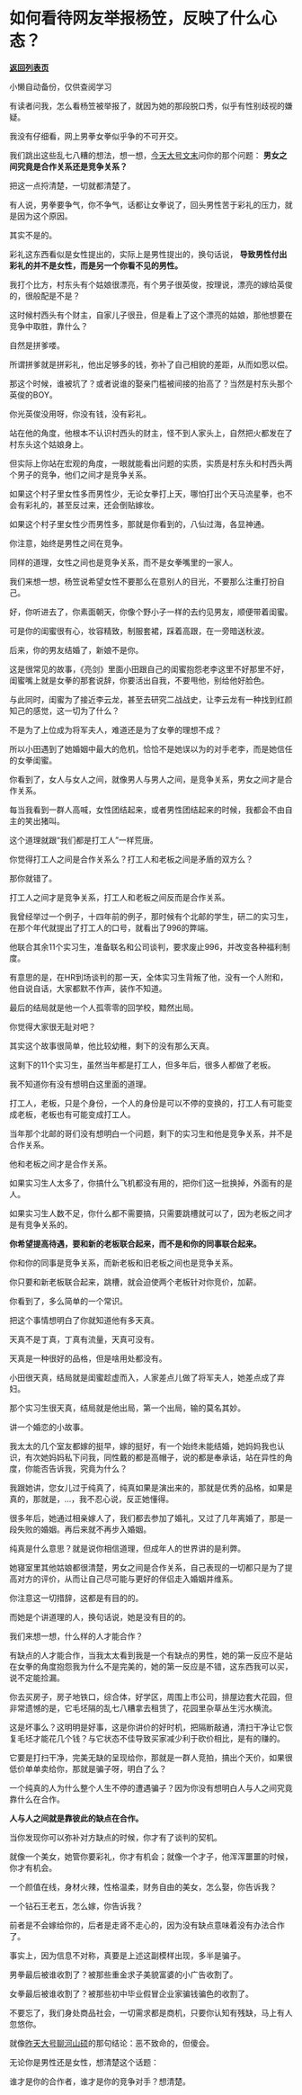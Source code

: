 # 如何看待网友举报杨笠，反映了什么心态？

[**返回列表页**](/gzh/记忆承载3)

小懒自动备份，仅供查阅学习

有读者问我，怎么看杨笠被举报了，就因为她的那段脱口秀，似乎有性别歧视的嫌疑。

  

我没有仔细看，网上男拳女拳似乎争的不可开交。  

  

我们跳出这些乱七八糟的想法，想一想，[今天大号文末](https://mp.weixin.qq.com/s?__biz=MzU0MjYwNDU2Mw==&mid=2247495486&idx=1&sn=ea0a212c5097a67b7054b75a9c035910&chksm=fb1a8342cc6d0a54a3ebff9483922d26b1f5ba455f3f53adc523c8806031e738da0d89436daa&token=1811938732&lang=zh_CN&scene=21#wechat_redirect)问你的那个问题：
**男女之间究竟是合作关系还是竞争关系？**

  

把这一点捋清楚，一切就都清楚了。

  

有人说，男拳要争气，你不争气，话都让女拳说了，回头男性苦于彩礼的压力，就是因为这个原因。  

  

其实不是的。  

  

彩礼这东西看似是女性提出的，实际上是男性提出的，换句话说， **导致男性付出彩礼的并不是女性，而是另一个你看不见的男性。**

  

我打个比方，村东头有个姑娘很漂亮，有个男子很英俊，按理说，漂亮的嫁给英俊的，很般配是不是？

  

这时候村西头有个财主，自家儿子很丑，但是看上了这个漂亮的姑娘，那他想要在竞争中取胜，靠什么？  

  

自然是拼爹喽。  

  

所谓拼爹就是拼彩礼，他出足够多的钱，弥补了自己相貌的差距，从而如愿以偿。  

  

那这个时候，谁被坑了？或者说谁的娶亲门槛被间接的抬高了？当然是村东头那个英俊的BOY。

  

你光英俊没用呀，你没有钱，没有彩礼。  

  

站在他的角度，他根本不认识村西头的财主，怪不到人家头上，自然把火都发在了村东头这个姑娘身上。

  

但实际上你站在宏观的角度，一眼就能看出问题的实质，实质是村东头和村西头两个男子的竞争，他们之间才是竞争关系。  

  

如果这个村子里女性多而男性少，无论女拳打上天，哪怕打出个天马流星拳，也不会有彩礼的，甚至反过来，还会倒贴嫁妆。  

  

如果这个村子里女性少而男性多，那就是你看到的，八仙过海，各显神通。  

  

你注意，始终是男性之间在竞争。

  

同样的道理，女性之间也是竞争关系，而不是女拳嘴里的一家人。  

  

我们来想一想，杨笠说希望女性不要那么在意别人的目光，不要那么注重打扮自己。

  

好，你听进去了，你素面朝天，你像个野小子一样的去约见男友，顺便带着闺蜜。

  

可是你的闺蜜很有心，妆容精致，制服套裙，踩着高跟，在一旁暗送秋波。

  

后来，你的男友结婚了，新娘不是你。

  

这是很常见的故事，《亮剑》里面小田跟自己的闺蜜抱怨老李这里不好那里不好，闺蜜嘴上就是女拳的那套说辞，你要活出自我，不要甩他，别给他好脸色。  

  

与此同时，闺蜜为了接近李云龙，甚至去研究二战战史，让李云龙有一种找到红颜知己的感觉，这一切为了什么？

  

不是为了上位成为将军夫人，难道还是为了女拳的理想不成？

  

所以小田遇到了她婚姻中最大的危机，恰恰不是她误以为的对手老李，而是她信任的女拳闺蜜。  

  

你看到了，女人与女人之间，就像男人与男人之间，是竞争关系，男女之间才是合作关系。  

  

每当我看到一群人高喊，女性团结起来，或者男性团结起来的时候，我都会不由自主的笑出猪叫。  

  

这个道理就跟“我们都是打工人”一样荒唐。  

  

你觉得打工人之间是合作关系么？打工人和老板之间是矛盾的双方么？

  

那你就错了。

  

打工人之间才是竞争关系，打工人和老板之间反而是合作关系。  

  

我曾经举过一个例子，十四年前的例子，那时候有个北邮的学生，研二的实习生，在那个年代就提出了打工人的口号，就看出了996的弊端。  

  

他联合其余11个实习生，准备联名和公司谈判，要求废止996，并改变各种福利制度。  

  

有意思的是，在HR到场谈判的那一天，全体实习生背叛了他，没有一个人附和，他自说自话，大家都默不作声，装作不知道。

  

最后的结局就是他一个人孤零零的回学校，黯然出局。  

  

你觉得大家很无耻对吧？

  

其实这个故事很简单，他比较幼稚，剩下的没有那么天真。

  

这剩下的11个实习生，虽然当年都是打工人，但多年后，很多人都做了老板。

  

我不知道你有没有想明白这里面的道理。  

  

打工人，老板，只是个身份，一个人的身份是可以不停的变换的，打工人有可能变成老板，老板也有可能变成打工人。  

  

当年那个北邮的哥们没有想明白一个问题，剩下的实习生和他是竞争关系，并不是合作关系。  

  

他和老板之间才是合作关系。

  

如果实习生人太多了，你搞什么飞机都没有用的，把你们这一批换掉，外面有的是人。

  

如果实习生人数不足，你什么都不需要搞，只需要跳槽就可以了，因为老板之间才是有竞争关系的。

  

 **你希望提高待遇，要和新的老板联合起来，而不是和你的同事联合起来。**

  

你和你的同事是竞争关系，而新老板和旧老板之间也是竞争关系。  

  

你只要和新老板联合起来，跳槽，就会迫使两个老板针对你竞价，加薪。

  

你看到了，多么简单的一个常识。  

  

把这个事情想明白了你就知道他有多天真。

  

天真不是丁真，丁真有流量，天真可没有。

  

天真是一种很好的品格，但是啥用处都没有。

  

小田很天真，结局就是闺蜜趁虚而入，人家差点儿做了将军夫人，她差点成了弃妇。

  

那个实习生很天真，结局就是他出局，第一个出局，输的莫名其妙。

  

讲一个婚恋的小故事。

  

我太太的几个室友都嫁的挺早，嫁的挺好，有一个始终未能结婚，她妈妈我也认识，有次她妈妈私下问我，同性戴的都是高帽子，说的都是奉承话，站在异性的角度，你能否告诉我，究竟为什么？

  

我跟她讲，您女儿过于纯真了，纯真如果是演出来的，那就是优秀的品格，如果是真的，那就是，...，我不忍心说，反正她懂得。

  

很多年后，她通过相亲嫁人了，我们都去参加了婚礼，又过了几年离婚了，那是一段失败的婚姻。再后来就不再步入婚姻。  

  

纯真是什么意思？就是说你相信道理，但成年人的世界讲的是利弊。  

  

她寝室里其他姑娘都很清楚，男女之间是合作关系，自己表现的一切都只是为了提高对方的评价，从而让自己尽可能与更好的伴侣走入婚姻并维系。  

  

你注意这一切措辞，这都是有目的的。

  

而她是个讲道理的人，换句话说，她是没有目的的。

  

我们来想一想，什么样的人才能合作？  

  

有缺点的人才能合作，当我太太看到我是一个有缺点的男性，她的第一反应不是站在女拳的角度抱怨我为什么不是完美的，她的第一反应是不错，这东西我可以买，说不定能捡漏。

  

你去买房子，房子地铁口，综合体，好学区，周围上市公司，排屋边套大花园，但非常遗憾的是，它毛坯隔的乱七八糟拿去租赁了，花园里杂草丛生污水横流。

  

这是坏事么？这明明是好事，这是你讲价的好时机，把隔断敲通，清扫干净让它恢复毛坯才能花几个钱？与它状态不佳导致买家减少利于砍价相比，是有的赚的。

  

它要是打扫干净，完美无缺的呈现给你，那就是一群人竞拍，搞出个天价，如果很低价单单卖给你，那就是骗子呀，明白了么？  

  

一个纯真的人为什么整个人生不停的遭遇骗子？因为你没有想明白人与人之间究竟靠什么在合作。  

  

 **人与人之间就是靠彼此的缺点在合作。**

  

当你发现你可以弥补对方缺点的时候，你才有了谈判的契机。

  

就像一个美女，她管你要彩礼，你才有机会；就像一个才子，他浑浑噩噩的时候，你才有机会。  

  

一个颜值在线，身材火辣，性格温柔，财务自由的美女，怎么娶，你告诉我？

一个钻石王老五，怎么嫁，你告诉我？

  

前者是不会嫁给你的，后者是走肾不走心的，因为没有缺点意味着没有办法合作了。  

  

事实上，因为信息不对称，真要是上述这副模样出现，多半是骗子。  

  

男拳最后被谁收割了？被那些重金求子美貌富婆的小广告收割了。  

女拳最后被谁收割了？被那些初中毕业假冒企业家骗钱骗色的收割了。

  

不要忘了，我们身处商品社会，一切需求都是商机，只要你认知有残缺，马上有人忽悠你。

  

就像[昨天大号聊河山硕](https://mp.weixin.qq.com/s?__biz=MzU0MjYwNDU2Mw==&mid=2247495473&idx=2&sn=658604a5d416d84df903505da1f02dda&chksm=fb1a834dcc6d0a5bd0c674ccd25aafc443b6af5775cb1549b3733b74e39e4623caf49fca3cf7&token=1811938732&lang=zh_CN&scene=21#wechat_redirect)的那句结论：恶不致命的，但傻会。

  

无论你是男性还是女性，想清楚这个话题：  

  

谁才是你的合作者，谁才是你的竞争对手？想清楚。

